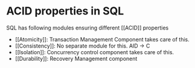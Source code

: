 # ACID properties in SQL

SQL has following modules ensuring different [[ACID]] properties

- [[Atomicity]]: Transaction Management Component takes care of this.
- [[Consistency]]: No separate module for this. AID → C
- [[Isolation]]: Concurrency control component takes care of this.
- [[Durability]]: Recovery Management component
